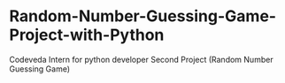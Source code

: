 # Random-Number-Guessing-Game-Project-with-Python
Codeveda Intern for python developer Second Project (Random Number Guessing Game)
